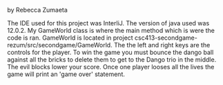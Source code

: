 by Rebecca Zumaeta 

The IDE used for this project was InterliJ. The version of java used was 12.0.2. My GameWorld class is where the main method which is were the code is ran. GameWorld is located in project csc413-secondgame-rezum/src/secondgame/GameWorld. The the left and right keys are the controls for the player. To win the game you must bounce the dango ball  against all the bricks to delete them to get to the Dango trio in the middle. The evil blocks lower your score. Once one player looses all the lives the game will print an 'game over' statement. 
